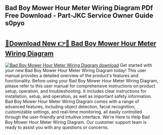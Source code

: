 ## Bad Boy Mower Hour Meter Wiring Diagram PDf Free Download - Part-JKC Service Owner Guide s0pyo

# <h2><a href="http://dfne5v.blite.top/?on=Bad+Boy+Mower+Hour+Meter+Wiring+Diagram">🔗Download New 👉🔴 Bad Boy Mower Hour Meter Wiring Diagram</a></h2>

[![Bad Boy Mower Hour Meter Wiring Diagram download](https://i.imgur.com/lujVjoI.png)](http://dfne5v.blite.top/?on=Bad+Boy+Mower+Hour+Meter+Wiring+Diagram)
Get started with your new Bad Boy Mower Hour Meter Wiring Diagram today! This user manual provides a detailed overview of the product's features and functionality. Before using your Bad Boy Mower Hour Meter Wiring Diagram, please refer to this user manual for comprehensive instructions on product setup, operation, and troubleshooting. It includes clear instructions for installation, setup, and operation, as well as important safety information. Bad Boy Mower Hour Meter Wiring Diagram comes with a range of advanced features, including object detection, facial recognition, customizable settings, and real-time monitoring, all easily controlled through the user-friendly and intuitive interface. We're Here to Help Bad Boy Mower Hour Meter Wiring Diagram. Our customer support team is ready to assist you with any questions or concerns.
